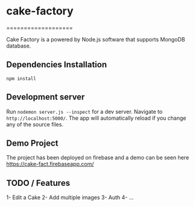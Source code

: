 # cake-factory

===================

Cake Factory is a powered by Node.js software that supports MongoDB database.

## Dependencies Installation

`npm install`

## Development server

Run `nodemon server.js --inspect` for a dev server. Navigate to
`http://localhost:5000/`. The app will automatically reload if you change any of
the source files.

## Demo Project

The project has been deployed on firebase and a demo can be seen here
https://cake-fact.firebaseapp.com/

## TODO / Features

1- Edit a Cake 2- Add multiple images 3- Auth 4- ...
